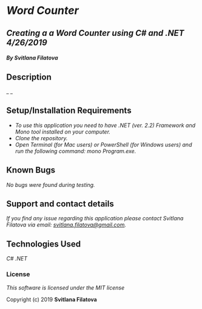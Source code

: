 # _**Word Counter**_

## _Creating a a Word Counter using C# and .NET 4/26/2019_

#### _**By Svitlana Filatova**_

## Description

_ _


## Setup/Installation Requirements

* _To use this application you need to have .NET (ver. 2.2) Framework and Mono tool installed on your computer._
* _Clone the repository._
* _Open Terminal (for Mac users) or PowerShell (for Windows users) and run the following command: mono Program.exe._


## Known Bugs
_No bugs were found during testing._


## Support and contact details

_If you find any issue regarding this application please contact Svitlana Filatova via email: svitlana.filatova@gmail.com._


## Technologies Used

_C#_
_.NET_


### License

*This software is licensed under the MIT license*

Copyright (c) 2019 **Svitlana Filatova**
